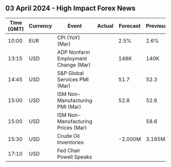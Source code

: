## 03 April 2024 - High Impact Forex News

| Time (GMT) | Currency | Event | Actual | Forecast | Previous |
|------|----------|-------|--------|----------|----------|
| 10:00 | EUR | CPI (YoY) (Mar) |  | 2.5% | 2.6% |
| 13:15 | USD | ADP Nonfarm Employment Change (Mar) |  | 148K | 140K |
| 14:45 | USD | S&P Global Services PMI (Mar) |  | 51.7 | 52.3 |
| 15:00 | USD | ISM Non-Manufacturing PMI (Mar) |  | 52.8 | 52.6 |
| 15:00 | USD | ISM Non-Manufacturing Prices (Mar) |  |  | 58.6 |
| 15:30 | USD | Crude Oil Inventories |  | -2.000M | 3.165M |
| 17:10 | USD | Fed Chair Powell Speaks |  |  |  |
